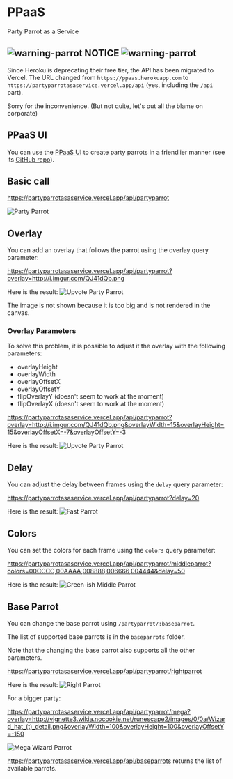 # PPaaS

Party Parrot as a Service

## ![warning-parrot](https://partyparrotasaservice.vercel.app/api/partyparrot?overlay=https://icons.iconarchive.com/icons/paomedia/small-n-flat/256/sign-warning-icon.png&overlayWidth=15&overlayHeight=15&overlayOffsetX=-7&overlayOffsetY=-10&colors=fff7e8,fae0af,f7c972,f5ba4c,f2af30) **NOTICE** ![warning-parrot](https://partyparrotasaservice.vercel.app/api/partyparrot?overlay=https://icons.iconarchive.com/icons/paomedia/small-n-flat/256/sign-warning-icon.png&overlayWidth=15&overlayHeight=15&overlayOffsetX=-7&overlayOffsetY=-10&colors=fff7e8,fae0af,f7c972,f5ba4c,f2af30)

Since Heroku is deprecating their free tier, the API has been migrated to Vercel. The URL changed from `https://ppaas.herokuapp.com` to `https://partyparrotasaservice.vercel.app/api` (yes, including the `/api` part).

Sorry for the inconvenience. (But not quite, let's put all the blame on corporate)

## PPaaS UI
You can use the [PPaaS UI](https://parrotify.github.io/) to create party parrots in a friendlier manner (see its [GitHub repo](https://github.com/parrotify/parrotify.github.io)).

## Basic call

https://partyparrotasaservice.vercel.app/api/partyparrot

![Party Parrot](https://partyparrotasaservice.vercel.app/api/partyparrot "Party Parrot")

## Overlay

You can add an overlay that follows the parrot using the overlay query parameter:

https://partyparrotasaservice.vercel.app/api/partyparrot?overlay=http://i.imgur.com/QJ41dQb.png

Here is the result: ![Upvote Party Parrot](https://partyparrotasaservice.vercel.app/api/partyparrot?overlay=http://i.imgur.com/QJ41dQb.png "Upvote Party Parrot")

The image is not shown because it is too big and is not rendered in the canvas.

### Overlay Parameters

To solve this problem, it is possible to adjust it the overlay with the following parameters:

* overlayHeight
* overlayWidth
* overlayOffsetX
* overlayOffsetY
* flipOverlayY (doesn't seem to work at the moment)
* flipOverlayX (doesn't seem to work at the moment)

https://partyparrotasaservice.vercel.app/api/partyparrot?overlay=http://i.imgur.com/QJ41dQb.png&overlayWidth=15&overlayHeight=15&overlayOffsetX=-7&overlayOffsetY=-3

Here is the result: ![Upvote Party Parrot](https://partyparrotasaservice.vercel.app/api/partyparrot?overlay=http://i.imgur.com/QJ41dQb.png&overlayWidth=15&overlayHeight=15&overlayOffsetX=-7&overlayOffsetY=-3 "Upvote Party Parrot")

## Delay

You can adjust the delay between frames using the `delay` query parameter: 

https://partyparrotasaservice.vercel.app/api/partyparrot?delay=20

Here is the result: ![Fast Parrot](https://partyparrotasaservice.vercel.app/api/partyparrot?delay=20 "Fast Parrot")

## Colors

You can set the colors for each frame using the `colors` query parameter:

https://partyparrotasaservice.vercel.app/api/partyparrot/middleparrot?colors=00CCCC,00AAAA,008888,006666,004444&delay=50

Here is the result: ![Green-ish Middle Parrot](https://partyparrotasaservice.vercel.app/api/partyparrot/middleparrot?colors=00CCCC,00AAAA,008888,006666,004444&delay=50 "Green-ish Middle Parrot")

## Base Parrot

You can change the base parrot using `/partyparrot/:baseparrot`.

The list of supported base parrots is in the `baseparrots` folder.

Note that the changing the base parrot also supports all the other parameters.

https://partyparrotasaservice.vercel.app/api/partyparrot/rightparrot

Here is the result: ![Right Parrot](https://partyparrotasaservice.vercel.app/api/partyparrot/rightparrot? "Right Parrot")

For a bigger party:

https://partyparrotasaservice.vercel.app/api/partyparrot/mega?overlay=http://vignette3.wikia.nocookie.net/runescape2/images/0/0a/Wizard_hat_(t)_detail.png&overlayWidth=100&overlayHeight=100&overlayOffsetY=-150

![Mega Wizard Parrot](https://partyparrotasaservice.vercel.app/api/partyparrot/mega?v2&overlayWidth=100&overlayHeight=100&overlayOffsetY=-150&overlay=http://vignette3.wikia.nocookie.net/runescape2/images/0/0a/Wizard_hat_(t)_detail.png? "Mega Wizard Parrot")

https://partyparrotasaservice.vercel.app/api/baseparrots returns the list of available parrots.
